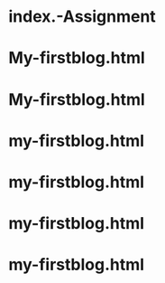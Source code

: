# index.-Assignment
# My-firstblog.html
# My-firstblog.html
# my-firstblog.html
# my-firstblog.html
# my-firstblog.html
# my-firstblog.html
